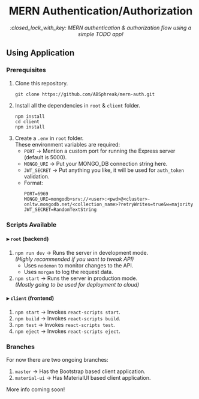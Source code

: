 <div align="center">
<h1>MERN Authentication/Authorization</h1>
<i>:closed_lock_with_key: MERN authentication & authorization flow using a simple TODO app!</i>
</div>

## Using Application

### Prerequisites

1. Clone this repository.
   ```shell
   git clone https://github.com/ABSphreak/mern-auth.git
   ```
2. Install all the dependencies in `root` & `client` folder.
   ```shell
   npm install
   cd client
   npm install
   ```
3. Create a `.env` in `root` folder.<br/>
   These environment variables are required:
   - `PORT` → Mention a custom port for running the Express server (default is 5000).
   - `MONGO_URI` → Put your MONGO_DB connection string here.
   - `JWT_SECRET` → Put anything you like, it will be used for `auth_token` validation.<br/>
   - Format:
     ```shell
     PORT=6969
     MONGO_URI=mongodb+srv://<user>:<pwd>@<cluster>-onltw.mongodb.net/<collection_name>?retryWrites=true&w=majority
     JWT_SECRET=RandomTextString
     ```

### Scripts Available

#### ⫸ `root` (backend)

1. `npm run dev` → Runs the server in development mode.</br>
   _(Highly recommended if you want to tweak API)_
   - Uses `nodemon` to monitor changes to the API.
   - Uses `morgan` to log the request data.
2. `npm start` → Runs the server in production mode.</br>
   _(Mostly going to be used for deployment to cloud)_

#### ⫸ `client` (frontend)

1. `npm start` → Invokes `react-scripts start`.
2. `npm build` → Invokes `react-scripts build`.
3. `npm test` → Invokes `react-scripts test`.
4. `npm eject` → Invokes `react-scripts eject`.

### Branches

For now there are two ongoing branches:

1. `master` → Has the Bootstrap based client application.
2. `material-ui` → Has MaterialUI based client application.

More info coming soon!
